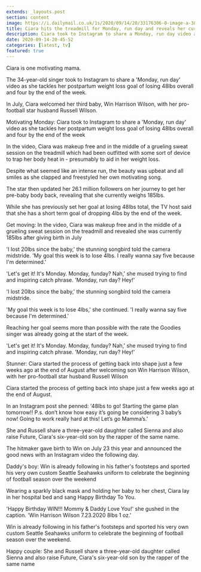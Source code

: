 ```yaml
---
extends: _layouts.post
section: content
image: https://i.dailymail.co.uk/1s/2020/09/14/20/33176306-0-image-a-38_1600112294618.jpg 
title: Ciara hits the treadmill for Monday, run day and reveals her current weight at 185lbs 
description: Ciara took to Instagram to share a Monday, run day video as she tackles her postpartum weight loss goal of losing 48lbs overall and four by the end of the week. 
date: 2020-09-14-20-45-52 
categories: [latest, tv] 
featured: true 
--- 
```

Ciara is one motivating mama. 

The 34-year-old singer took to Instagram to share a 'Monday, run day' video as she tackles her postpartum weight loss goal of losing 48lbs overall and four by the end of the week.

In July, Ciara welcomed her third baby, Win Harrison Wilson, with her pro-football star husband Russell Wilson.

Motivating Monday: Ciara took to Instagram to share a 'Monday, run day' video as she tackles her postpartum weight loss goal of losing 48lbs overall and four by the end of the week

In the video, Ciara was makeup free and in the middle of a grueling sweat session on the treadmill which had been outfitted with some sort of device to trap her body heat in - presumably to aid in her weight loss.

Despite what seemed like an intense run, the beauty was upbeat and all smiles as she clapped and freestyled her own motivating song. 

The star then updated her 26.1 million followers on her journey to get her pre-baby body back, revealing that she currently weighs 185lbs.

While she has previously set her goal at losing 48lbs total, the TV host said that she has a short term goal of dropping 4lbs by the end of the week. 

Get moving: In the video, Ciara was makeup free and in the middle of a grueling sweat session on the treadmill and revealed she was currently 185lbs after giving birth in July

'I lost 20lbs since the baby,' the stunning songbird told the camera midstride. 'My goal this week is to lose 4lbs. I really wanna say five because I'm determined.'

'Let's get it! It's Monday. Monday, funday? Nah,' she mused trying to find and inspiring catch phrase. 'Monday, run day? Hey!' 

'I lost 20lbs since the baby,' the stunning songbird told the camera midstride.

'My goal this week is to lose 4lbs,' she continued. 'I really wanna say five because I'm determined.'

Reaching her goal seems more than possible with the rate the Goodies singer was already going at the start of the week.

'Let's get it! It's Monday. Monday, funday? Nah,' she mused trying to find and inspiring catch phrase. 'Monday, run day? Hey!'

Stunner: Ciara started the process of getting back into shape just a few weeks ago at the end of August after welcoming son Win Harrison Wilson, with her pro-football star husband Russell Wilson

Ciara started the process of getting back into shape just a few weeks ago at the end of August. 

In an Instagram post she penned: '48lbs to go! Starting the game plan tomorrow!! P.s. don’t know how easy it’s going be considering 3 baby’s now! Going to work really hard at this! Let’s go Mamma’s.'

She and Russell share a three-year-old daughter called Sienna and also raise Future, Ciara's six-year-old son by the rapper of the same name.

The hitmaker gave birth to Win on July 23 this year and announced the good news with an Instagram video the following day.

Daddy's boy: Win is already following in his father's footsteps and sported his very own custom Seattle Seahawks uniform to celebrate the beginning of football season over the weekend

Wearing a sparkly black mask and holding her baby to her chest, Ciara lay in her hospital bed and sang Happy Birthday To You.

'Happy Birthday WIN!!! Mommy & Daddy Love You!' she gushed in the caption. 'Win Harrison Wilson 7.23.2020 8lbs 1 oz.'

Win is already following in his father's footsteps and sported his very own custom Seattle Seahawks uniform to celebrate the beginning of football season over the weekend. 

Happy couple: She and Russell share a three-year-old daughter called Sienna and also raise Future, Ciara's six-year-old son by the rapper of the same name


